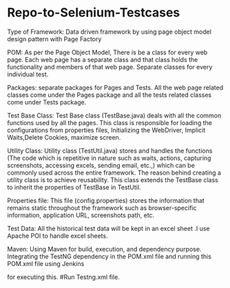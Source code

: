 # Repo-to-Selenium-Testcases

Type of Framework: Data driven framework by using page object model design pattern with Page Factory

POM: As per the Page Object Model, There is be a class for every web page. Each web page has a separate class and that class holds the functionality and members of that web page. Separate classes for every individual test.

Packages:  separate packages for Pages and Tests. All the web page related classes come under the Pages package and all the tests related classes come under Tests package.

Test Base Class: Test Base class (TestBase.java) deals with all the common functions used by all the pages. This class is responsible for loading the configurations from properties files, Initializing the WebDriver, Implicit Waits,Delete Cookies, maximize screen.

Utility Class: Utility class (TestUtil.java) stores and handles the functions (The code which is repetitive in nature such as waits, actions, capturing screenshots, accessing excels, sending email, etc.,) which can be commonly used across the entire framework. The reason behind creating a utility class is to achieve reusability. This class extends the TestBase class to inherit the properties of TestBase in TestUtil.

Properties file: This file (config.properties) stores the information that remains static throughout the framework such as browser-specific information, application URL, screenshots path, etc.

Test Data: All the historical test data will be kept in an excel sheet .I use Apache POI to handle excel sheets.

Maven: Using Maven for build, execution, and dependency purpose. Integrating the TestNG dependency in the POM.xml file and running this POM.xml file using Jenkins

for executing this.
#Run Testng.xml file.
